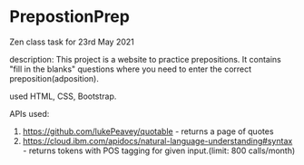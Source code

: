 # PrepostionPrep
Zen class task for 23rd May 2021

description: This project is a website to practice prepositions. It contains "fill in the blanks" questions where you need to enter the correct preposition(adposition).

used HTML, CSS, Bootstrap.

APIs used:
1. https://github.com/lukePeavey/quotable - returns a page of quotes
2. https://cloud.ibm.com/apidocs/natural-language-understanding#syntax - returns tokens with POS tagging for given input.(limit: 800 calls/month)


